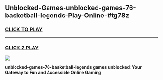 
## Unblocked-Games-unblocked-games-76-basketball-legends-Play-Online-#tg78z
<h3>
<a href="https://premium.freeplayer.one?title=unblocked-games-76-basketball-legends&ref=27F">CLICK TO PLAY</a></h3>
<hr>

<h3>
<a href="https://premium.freeplayer.one?title=unblocked-games-76-basketball-legends&ref=27F">CLICK 2 PLAY</a>
  
</h3>

<a href="https://premium.freeplayer.one?title=unblocked-games-76-basketball-legends&ref=27F"><img src="https://clearcache.store/games.png"></a>


**unblocked-games-76-basketball-legends games unblocked: Your Gateway to Fun and Accessible Online Gaming**

